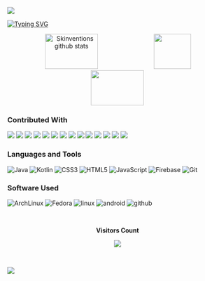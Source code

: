 ![](https://capsule-render.vercel.app/api?type=waving&height=180&color=56BBB3)

[![Typing SVG](https://readme-typing-svg.herokuapp.com?font=Fira+Code&size=50&pause=1000&color=56BBB3B3&center=true&vCenter=true&width=1000&lines=Hello+There;Welcome+to+My+Profile;Skinvetions;Android+Developer+;Web+Developer+)](https://git.io/typing-svg)
<div align="center">  
  <img width="49%" height="80px" src="https://github-readme-stats.vercel.app/api?username=skinvent&show_icons=true&count_private=true&hide_border=true&title_color=56BBB3&icon_color=56BBB3&text_color=56BBB3&bg_color=0d1117" alt="Skinventions github stats" /> 
  <img width="41%" height="80px" src="https://github-readme-stats.vercel.app/api/top-langs/?username=skinvent&layout=compact&hide_border=true&title_color=56BBB3&text_color=56BBB3&bg_color=0d1117" />
  <img width="49%" height="80px" src="https://github-contributor-stats.vercel.app/api?username=skinvent&limit=5&theme=dark&combine_all_yearly_contributions=true&title_color=56BBB3&text_color=56BBB3&bg_color=0d1117&hide_border=true">
</div>

### Contributed With
<div><img src="https://images.weserv.nl/?url=avatars.githubusercontent.com/HanzoDev1375?v=4&h=60&w=60&fit=cover&mask=circle&maxage=7d"/> <img src="https://images.weserv.nl/?url=avatars.githubusercontent.com/robok-inc?v=4&h=60&w=60&fit=cover&mask=circle&maxage=7d"/>
<img src="https://images.weserv.nl/?url=avatars.githubusercontent.com/trindadedev13?v=4&h=60&w=60&fit=cover&mask=circle&maxage=7d"/>
<img src="https://images.weserv.nl/?url=avatars.githubusercontent.com/Thdev-only?v=4&h=60&w=60&fit=cover&mask=circle&maxage=7d"/>
<img src="https://images.weserv.nl/?url=avatars.githubusercontent.com/Sketchware-Pro?v=4&h=60&w=60&fit=cover&mask=circle&maxage=7d"/>
<img src="https://images.weserv.nl/?url=avatars.githubusercontent.com/JavkhlanK?v=4&h=60&w=60&fit=cover&mask=circle&maxage=7d"/>
<img src="https://images.weserv.nl/?url=avatars.githubusercontent.com/pranavpurwar?v=4&h=60&w=60&fit=cover&mask=circle&maxage=7d"/>
<img src="https://images.weserv.nl/?url=avatars.githubusercontent.com/ilyassesalama?v=4&h=60&w=60&fit=cover&mask=circle&maxage=7d"/>
<img src="https://images.weserv.nl/?url=avatars.githubusercontent.com/elfilibusterismo?v=4&h=60&w=60&fit=cover&mask=circle&maxage=7d"/>
  <img src="https://images.weserv.nl/?url=avatars.githubusercontent.com/paxsenix0?v=4&h=60&w=60&fit=cover&mask=circle&maxage=7d"/>
<img src="https://images.weserv.nl/?url=avatars.githubusercontent.com/nicesapien?v=4&h=60&w=60&fit=cover&mask=circle&maxage=7d"/>
<img src="https://images.weserv.nl/?url=avatars.githubusercontent.com/aikrq?v=4&h=60&w=60&fit=cover&mask=circle&maxage=7d"/>
<img src="https://images.weserv.nl/?url=avatars.githubusercontent.com/iyxan23?v=4&h=60&w=60&fit=cover&mask=circle&maxage=7d"/>
<img src="https://images.weserv.nl/?url=avatars.githubusercontent.com/Nethical6?v=4&h=60&w=60&fit=cover&mask=circle&maxage=7d"/></div>

### Languages and Tools
![Java](https://ziadoua.github.io/m3-Markdown-Badges/badges/Java/java2.svg) ![Kotlin](https://ziadoua.github.io/m3-Markdown-Badges/badges/Kotlin/kotlin2.svg) ![CSS3](https://ziadoua.github.io/m3-Markdown-Badges/badges/CSS/css2.svg) ![HTML5](https://ziadoua.github.io/m3-Markdown-Badges/badges/HTML/html2.svg) ![JavaScript](https://ziadoua.github.io/m3-Markdown-Badges/badges/Javascript/javascript2.svg) ![Firebase](https://ziadoua.github.io/m3-Markdown-Badges/badges/Firebase/firebase2.svg)  ![Git](https://ziadoua.github.io/m3-Markdown-Badges/badges/Git/git2.svg)
<!--### Developer's Quote
![](https://quotes-github-readme.vercel.app/api?type=vertical&theme=dark&titlecolor=56BBB3&textcolor=56BBB3&bg&color=0d1117)
-->
### Software Used
![ArchLinux](https://ziadoua.github.io/m3-Markdown-Badges/badges/Arch/arch2.svg) ![Fedora](https://ziadoua.github.io/m3-Markdown-Badges/badges/Fedora/fedora2.svg)
![linux](https://ziadoua.github.io/m3-Markdown-Badges/badges/Linux/linux2.svg)
![android](https://ziadoua.github.io/m3-Markdown-Badges/badges/Android/android2.svg)
![github](https://ziadoua.github.io/m3-Markdown-Badges/badges/Github/github2.svg)
<div align="center">
<br><p align="centre"><b>Visitors Count</b></p>  
<p align="center"><img align="center" src="https://profile-counter.glitch.me/{skinvent}/count.svg" /></p> 
<br></div>

![](https://capsule-render.vercel.app/api?type=waving&height=180&color=56BBB3&reversal=true&section=footer)
